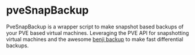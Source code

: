 # pveSnapBackup

PveSnapBackup is a wrapper script to make snapshot based backups of your PVE based virtual machines. Leveraging the PVE API for snapshotting virtual machines and the awesome [benji backup](https://github.com/elemental-lf/benji) to make fast differential backups. 

